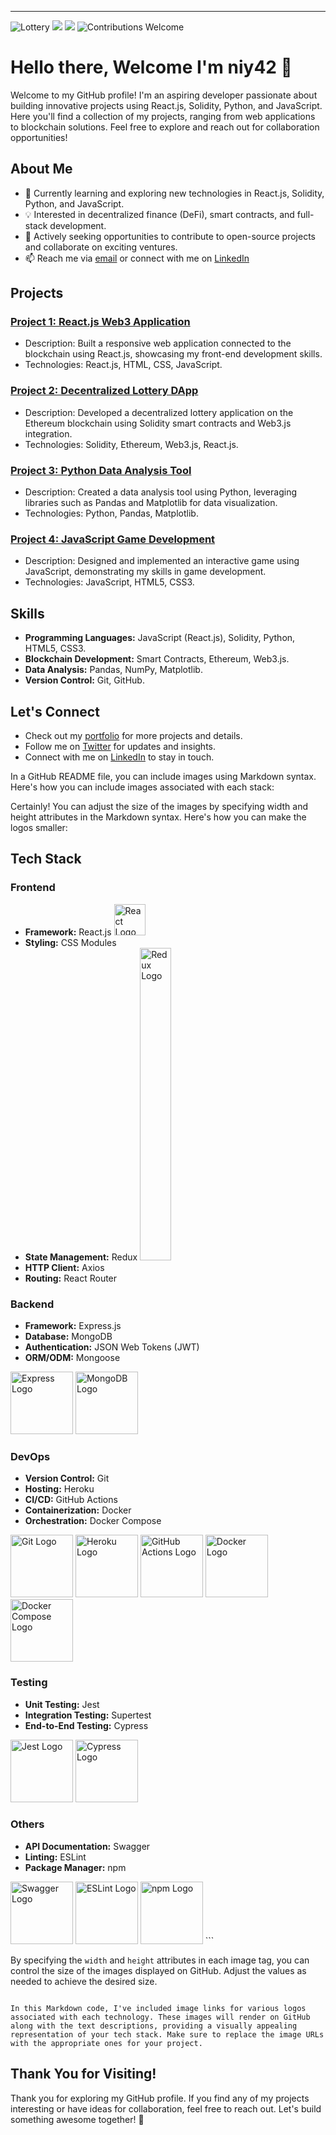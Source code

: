---
![Lottery](https://img.shields.io/badge/Language-Solidity-brightgreen)
![](https://img.shields.io/badge/Language-Python-red)
![](https://img.shields.io/badge/Language-Javascript-yellow)
![Contributions Welcome](https://img.shields.io/badge/Contributions-Welcome-orange)
# Hello there, Welcome I'm niy42 👋

Welcome to my GitHub profile! I'm an aspiring developer passionate about building innovative projects using React.js, Solidity, Python, and JavaScript. Here you'll find a collection of my projects, ranging from web applications to blockchain solutions. Feel free to explore and reach out for collaboration opportunities!

## About Me

- 🌱 Currently learning and exploring new technologies in React.js, Solidity, Python, and JavaScript.
- 💡 Interested in decentralized finance (DeFi), smart contracts, and full-stack development.
- 🚀 Actively seeking opportunities to contribute to open-source projects and collaborate on exciting ventures.
- 📫 Reach me via [email](mailto:obanlaniyi42@gmail.com) or connect with me on [LinkedIn](https://www.linkedin.com/in/adeniyi-obanla-3a137914b/)

## Projects

### [Project 1: React.js Web3 Application](https://github.com/niy42/Web3.0)
- Description: Built a responsive web application connected to the blockchain using React.js, showcasing my front-end development skills.
- Technologies: React.js, HTML, CSS, JavaScript.

### [Project 2: Decentralized Lottery DApp](link-to-project-repo)
- Description: Developed a decentralized lottery application on the Ethereum blockchain using Solidity smart contracts and Web3.js integration.
- Technologies: Solidity, Ethereum, Web3.js, React.js.

### [Project 3: Python Data Analysis Tool](link-to-project-repo)
- Description: Created a data analysis tool using Python, leveraging libraries such as Pandas and Matplotlib for data visualization.
- Technologies: Python, Pandas, Matplotlib.

### [Project 4: JavaScript Game Development](link-to-project-repo)
- Description: Designed and implemented an interactive game using JavaScript, demonstrating my skills in game development.
- Technologies: JavaScript, HTML5, CSS3.

## Skills

- **Programming Languages:** JavaScript (React.js), Solidity, Python, HTML5, CSS3.
- **Blockchain Development:** Smart Contracts, Ethereum, Web3.js.
- **Data Analysis:** Pandas, NumPy, Matplotlib.
- **Version Control:** Git, GitHub.

## Let's Connect

- Check out my [portfolio](link-to-portfolio) for more projects and details.
- Follow me on [Twitter](https://twitter.com/@yung_0x7) for updates and insights.
- Connect with me on [LinkedIn](https://www.linkedin.com/in/adeniyi-obanla-3a137914b/) to stay in touch.

 In a GitHub README file, you can include images using Markdown syntax. Here's how you can include images associated with each stack:

Certainly! You can adjust the size of the images by specifying width and height attributes in the Markdown syntax. Here's how you can make the logos smaller:

## Tech Stack

### Frontend
- **Framework:** React.js <img src="https://upload.wikimedia.org/wikipedia/commons/a/a7/React-icon.svg" alt="React Logo" width="50" height="50">
- **Styling:** CSS Modules
- **State Management:** Redux <img src="https://redux.js.org/img/redux.svg" alt="Redux Logo" width="50" height="500">
- **HTTP Client:** Axios
- **Routing:** React Router




### Backend
- **Framework:** Express.js
- **Database:** MongoDB
- **Authentication:** JSON Web Tokens (JWT)
- **ORM/ODM:** Mongoose

<img src="https://upload.wikimedia.org/wikipedia/commons/6/64/Expressjs.png" alt="Express Logo" width="100" height="100">
<img src="https://webassets.mongodb.com/_com_assets/cms/mongodb_logo1-76twgcu2dm.png" alt="MongoDB Logo" width="100" height="100">

### DevOps
- **Version Control:** Git
- **Hosting:** Heroku
- **CI/CD:** GitHub Actions
- **Containerization:** Docker
- **Orchestration:** Docker Compose

<img src="https://git-scm.com/images/logos/downloads/Git-Icon-1788C.png" alt="Git Logo" width="100" height="100">
<img src="https://brand.heroku.com/static/media/heroku-logotype-vertical.81d6f3d3.svg" alt="Heroku Logo" width="100" height="100">
<img src="https://github.githubassets.com/images/modules/logos_page/GitHub-Actions.svg" alt="GitHub Actions Logo" width="100" height="100">
<img src="https://www.docker.com/sites/default/files/d8/2019-07/Moby-logo.png" alt="Docker Logo" width="100" height="100">
<img src="https://www.docker.com/sites/default/files/d8/2019-07/horizontal-logo-monochromatic-white.png" alt="Docker Compose Logo" width="100" height="100">

### Testing
- **Unit Testing:** Jest
- **Integration Testing:** Supertest
- **End-to-End Testing:** Cypress

<img src="https://jestjs.io/img/jest.svg" alt="Jest Logo" width="100" height="100">
<img src="https://avatars.githubusercontent.com/u/8908513?s=200&v=4" alt="Cypress Logo" width="100" height="100">

### Others
- **API Documentation:** Swagger
- **Linting:** ESLint
- **Package Manager:** npm

<img src="https://avatars.githubusercontent.com/u/7658037?s=200&v=4" alt="Swagger Logo" width="100" height="100">
<img src="https://eslint.org/img/logo.svg" alt="ESLint Logo" width="100" height="100">
<img src="https://upload.wikimedia.org/wikipedia/commons/thumb/d/db/Npm-logo.svg/800px-Npm-logo.svg.png" alt="npm Logo" width="100" height="100">
```

By specifying the `width` and `height` attributes in each image tag, you can control the size of the images displayed on GitHub. Adjust the values as needed to achieve the desired size.
```

In this Markdown code, I've included image links for various logos associated with each technology. These images will render on GitHub along with the text descriptions, providing a visually appealing representation of your tech stack. Make sure to replace the image URLs with the appropriate ones for your project.
```
## Thank You for Visiting!

Thank you for exploring my GitHub profile. If you find any of my projects interesting or have ideas for collaboration, feel free to reach out. Let's build something awesome together! 🚀

<!--
**niy42/niy42** is a ✨ _special_ ✨ repository because its `README.md` (this file) appears on your GitHub profile.

Here are some ideas to get you started:

- 🔭 I’m currently working on ...
- 🌱 I’m currently learning ...
- 👯 I’m looking to collaborate on ...
- 🤔 I’m looking for help with ...
- 💬 Ask me about ...
- 📫 How to reach me: ...
- 😄 Pronouns: ...
- ⚡ Fun fact: ...
-->
